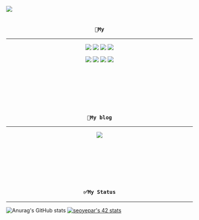 
<img src="https://capsule-render.vercel.app/api?type=waving&color=gradient&height=300&section=header&text=seoyeon's%20github&fontSize=80&animation=fadeIn" /></a>

# <h3 align="center">`🔔My`</h3>
---

<div align="center">
<img src="https://img.shields.io/badge/C-A8B9CC?style=flat-square&logo=C&logoColor=black"/> <img src="https://img.shields.io/badge/C++-00599C?style=flat-square&logo=C%2B%2B&logoColor=white"/> <img src="https://img.shields.io/badge/42seoul-orange?style=flat-square&logo=42&logoColor=black"/> <img src="https://img.shields.io/badge/Android-blueviolet?style=flat-square&logo=Android&logoColor=white"/> 

<img src="https://img.shields.io/badge/Unity-yellow?style=flat-square&logo=Unity&logoColor=black"/> <img src="https://img.shields.io/badge/Java-007396?style=flat-square&logo=Java&logoColor=white"/> <img src="https://img.shields.io/badge/JavaScript-F7DF1E?style=flat-square&logo=JavaScript&logoColor=black"/> <img src="https://img.shields.io/badge/Python-3776AB?style=flat-square&logo=Python&logoColor=white"/>
</div>

<br><br><br><br><br>


# <h3 align="center">`📌My blog`</h3>
 ---
<div align="center">
<a href="https://seoyeonis.tistory.com/"><img src="https://img.shields.io/badge/myblog-ff69b4?style=plastic&logo=appveyor&logo=Blogger&logoColor=red&link=https://seoyeonis.tistory.com/"/></a>
</div>

<br><br><br><br><br>

# <h3 align="center">`✅My Status`</h3>
 ---
 ![Anurag's GitHub stats](https://github-readme-stats.vercel.app/api?username=dkjefilsjl&show_icons=true&theme=radical)
 [![seoyepar's 42 stats](https://badge42.herokuapp.com/api/stats/seoyepar?privacyName=true)](https://github.com/JaeSeoKim/badge42)
